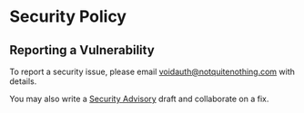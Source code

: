 # Security Policy

## Reporting a Vulnerability

To report a security issue, please email voidauth@notquitenothing.com with details.

You may also write a [Security Advisory](https://github.com/voidauth/voidauth/security/advisories) draft and collaborate on a fix.
